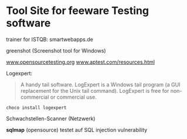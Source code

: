 Tool Site for feeware Testing software
======================================


trainer for ISTQB: 
smartwebapps.de


greenshot (Screenshot tool for Windows)

www.opensourcetesting.org
www.aptest.com/resources.html


Logexpert:
>  A handy tail software. LogExpert is a Windows tail program (a GUI replacement for the Unix tail command). LogExpert is free for non-commercial or commercial use.

`choco install logexpert`


Schwachstellen-Scanner (Netzwerk)

**sqlmap** (opensource) testet auf SQL injection vulnerability